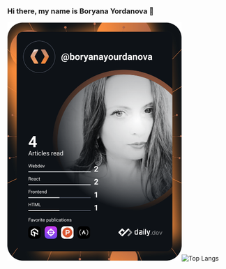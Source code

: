 ### Hi there, my name is Boryana Yordanova 👋

<a href="https://app.daily.dev/boryanayourdanova"><img src="https://github.com/boryanayordanova/boryanayordanova/blob/main/devcard.svg" width="400" alt="Boryana Yourdanova (Боряна Йорданова)'s Dev Card"/></a>![Top Langs](https://github-readme-stats.vercel.app/api/top-langs/?username=boryanayordanova&langs_count=6)




<!--
**boryanayordanova/boryanayordanova** is a ✨ _special_ ✨ repository because its `README.md` (this file) appears on your GitHub profile.

Here are some ideas to get you started:

- 🔭 I’m currently working on ...
- 🌱 I’m currently learning ...
- 👯 I’m looking to collaborate on ...
- 🤔 I’m looking for help with ...
- 💬 Ask me about ...
- 📫 How to reach me: ...
- 😄 Pronouns: ...
- ⚡ Fun fact: ...
![Top Langs](https://github-readme-stats.vercel.app/api/top-langs/?username=boryanayordanova&layout=compact) 
-->

